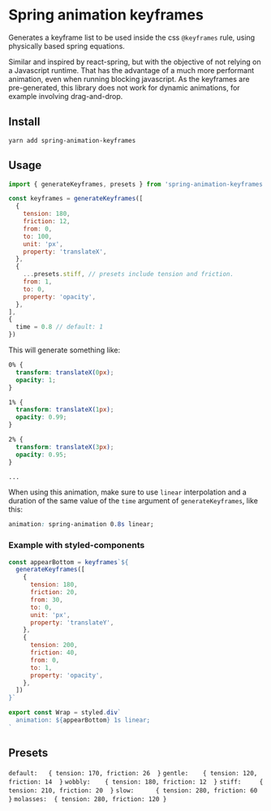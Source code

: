 # Spring animation keyframes

Generates a keyframe list to be used inside the css `@keyframes` rule, using physically based spring equations.

Similar and inspired by react-spring, but with the objective of not relying on a Javascript runtime. That has the advantage of a much more performant animation, even when running blocking javascript. As the keyframes are pre-generated, this library does not work for dynamic animations, for example involving drag-and-drop.

## Install
```
yarn add spring-animation-keyframes
```

## Usage
```javascript
import { generateKeyframes, presets } from 'spring-animation-keyframes'

const keyframes = generateKeyframes([
  {
    tension: 180,
    friction: 12,
    from: 0,
    to: 100,
    unit: 'px',
    property: 'translateX',
  },
  {
    ...presets.stiff, // presets include tension and friction.
    from: 1,
    to: 0,
    property: 'opacity',
  },
],
{
  time = 0.8 // default: 1
})
```

This will generate something like:
```css
0% {
  transform: translateX(0px);
  opacity: 1;
}

1% {
  transform: translateX(1px);
  opacity: 0.99;
}

2% {
  transform: translateX(3px);
  opacity: 0.95;
}

...
```

When using this animation, make sure to use `linear` interpolation and a duration of the same value of the `time` argument of `generateKeyframes`, like this:

```css
animation: spring-animation 0.8s linear;
```

### Example with styled-components
```javascript
const appearBottom = keyframes`${
  generateKeyframes([
    {
      tension: 180,
      friction: 20,
      from: 30,
      to: 0,
      unit: 'px',
      property: 'translateY',
    },
    {
      tension: 200,
      friction: 40,
      from: 0,
      to: 1,
      property: 'opacity',
    },
  ])
}`

export const Wrap = styled.div`
  animation: ${appearBottom} 1s linear;
`
```

## Presets

`default:   { tension: 170, friction: 26  }`
`gentle:    { tension: 120, friction: 14  }`
`wobbly:    { tension: 180, friction: 12  }`
`stiff:     { tension: 210, friction: 20  }`
`slow:      { tension: 280, friction: 60  }`
`molasses:  { tension: 280, friction: 120 }`

